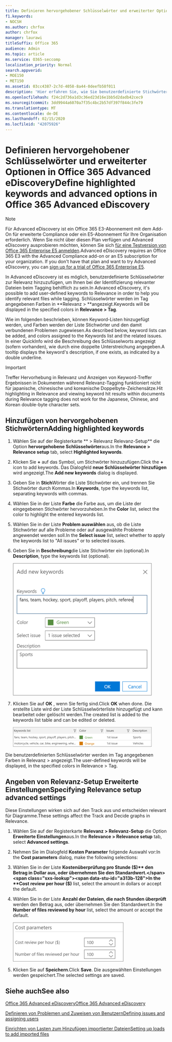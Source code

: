 ```yaml
---
title: Definieren hervorgehobener Schlüsselwörter und erweiterter Optionen in Office 365 Advanced eDiscovery
f1.keywords:
- NOCSH
ms.author: chrfox
author: chrfox
manager: laurawi
titleSuffix: Office 365
audience: Admin
ms.topic: article
ms.service: O365-seccomp
localization_priority: Normal
search.appverid:
- MOE150
- MET150
ms.assetid: 03cc4387-2c7d-4058-8a44-0deefb58f011
description: 'Hier erfahren Sie, wie Sie benutzerdefinierte Stichwörter zur Relevanz hinzufügen können, um relevante Dateien bei der Kennzeichnung in Office 365 Advanced eDiscovery zu identifizieren und Kosten Parameter anzugeben.  '
ms.openlocfilehash: f24c2d736a1d3c36ed23d16e1bb5d2dadb42cec9
ms.sourcegitcommit: 3dd9944a6070a7f35c4bc2b57df397f844c3fe79
ms.translationtype: MT
ms.contentlocale: de-DE
ms.lasthandoff: 02/15/2020
ms.locfileid: "42075926"
---
```

# <a name="define-highlighted-keywords-and-advanced-options-in-office-365-advanced-ediscovery"></a><span data-ttu-id="a313b-103">Definieren hervorgehobener Schlüsselwörter und erweiterter Optionen in Office 365 Advanced eDiscovery</span><span class="sxs-lookup"><span data-stu-id="a313b-103">Define highlighted keywords and advanced options in Office 365 Advanced eDiscovery</span></span>

> [!NOTE]
> <span data-ttu-id="a313b-p101">Für Advanced eDiscovery ist ein Office 365 E3-Abonnement mit dem Add-On für erweiterte Compliance oder ein E5-Abonnement für Ihre Organisation erforderlich. Wenn Sie nicht über diesen Plan verfügen und Advanced eDiscovery ausprobieren möchten, können Sie sich [für eine Testversion von Office 365 Enterprise E5 anmelden](https://go.microsoft.com/fwlink/p/?LinkID=698279).</span><span class="sxs-lookup"><span data-stu-id="a313b-p101">Advanced eDiscovery requires an Office 365 E3 with the Advanced Compliance add-on or an E5 subscription for your organization. If you don't have that plan and want to try Advanced eDiscovery, you can [sign up for a trial of Office 365 Enterprise E5](https://go.microsoft.com/fwlink/p/?LinkID=698279).</span></span> 
  
<span data-ttu-id="a313b-106">In Advanced eDiscovery ist es möglich, benutzerdefinierte Schlüsselwörter zur Relevanz hinzuzufügen, um Ihnen bei der Identifizierung relevanter Dateien beim Tagging behilflich zu sein.</span><span class="sxs-lookup"><span data-stu-id="a313b-106">In Advanced eDiscovery, it's possible to add user-defined keywords to Relevance in order to help you identify relevant files while tagging.</span></span> <span data-ttu-id="a313b-107">Schlüsselwörter werden im Tag angegebenen Farben in \*\*Relevanz \> \*\*angezeigt.</span><span class="sxs-lookup"><span data-stu-id="a313b-107">Keywords will be displayed in the specified colors in **Relevance \> Tag**.</span></span> 
  
<span data-ttu-id="a313b-108">Wie im folgenden beschrieben, können Keyword-Listen hinzugefügt werden, und Farben werden der Liste Stichwörter und den damit verbundenen Problemen zugewiesen.</span><span class="sxs-lookup"><span data-stu-id="a313b-108">As described below, keyword lists can be added, and colors assigned to the Keywords list and the related issues.</span></span> <span data-ttu-id="a313b-109">In einer QuickInfo wird die Beschreibung des Schlüsselworts angezeigt (sofern vorhanden), wie durch eine doppelte Unterstreichung angegeben.</span><span class="sxs-lookup"><span data-stu-id="a313b-109">A tooltip displays the keyword's description, if one exists, as indicated by a double underline.</span></span>
  
> [!IMPORTANT]
> <span data-ttu-id="a313b-110">Treffer Hervorhebung in Relevanz und Anzeigen von Keyword-Treffer Ergebnissen in Dokumenten während Relevanz-Tagging funktioniert nicht für japanische, chinesische und koreanische Doppelbyte-Zeichensätze.</span><span class="sxs-lookup"><span data-stu-id="a313b-110">Hit highlighting in Relevance and viewing keyword hit results within documents during Relevance tagging does not work for the Japanese, Chinese, and Korean double-byte character sets.</span></span> 
  
## <a name="adding-highlighted-keywords"></a><span data-ttu-id="a313b-111">Hinzufügen von hervorgehobenen Stichwörtern</span><span class="sxs-lookup"><span data-stu-id="a313b-111">Adding highlighted keywords</span></span>

1. <span data-ttu-id="a313b-112">Wählen Sie auf der Registerkarte \*\* \> Relevanz Relevanz-Setup\*\* die Option **hervorgehobene Schlüsselwörter**aus.</span><span class="sxs-lookup"><span data-stu-id="a313b-112">In the **Relevance \> Relevance setup** tab, select **Highlighted keywords**.</span></span>
    
2. <span data-ttu-id="a313b-113">Klicken Sie **+** auf das Symbol, um Stichwörter hinzuzufügen.</span><span class="sxs-lookup"><span data-stu-id="a313b-113">Click the **+** icon to add keywords.</span></span> <span data-ttu-id="a313b-114">Das Dialogfeld **neue Schlüsselwörter hinzufügen** wird angezeigt.</span><span class="sxs-lookup"><span data-stu-id="a313b-114">The **Add new keywords** dialog is displayed.</span></span> 
    
3. <span data-ttu-id="a313b-115">Geben Sie in **Stich**Wörter die Liste Stichwörter ein, und trennen Sie Stichwörter durch Kommas.</span><span class="sxs-lookup"><span data-stu-id="a313b-115">In **Keywords**, type the keywords list, separating keywords with commas.</span></span> 
    
4. <span data-ttu-id="a313b-116">Wählen Sie in der Liste **Farbe** die Farbe aus, um die Liste der eingegebenen Stichwörter hervorzuheben.</span><span class="sxs-lookup"><span data-stu-id="a313b-116">In the **Color** list, select the color to highlight the entered keywords list.</span></span> 
    
5. <span data-ttu-id="a313b-117">Wählen Sie in der Liste **Problem auswählen** aus, ob die Liste Stichwörter auf alle Probleme oder auf ausgewählte Probleme angewendet werden soll.</span><span class="sxs-lookup"><span data-stu-id="a313b-117">In the **Select issue** list, select whether to apply the keywords list to "All issues" or to selected issues.</span></span> 
    
6. <span data-ttu-id="a313b-118">Geben Sie in **Beschreibung**die Liste Stichwörter ein (optional).</span><span class="sxs-lookup"><span data-stu-id="a313b-118">In **Description**, type the keywords list (optional).</span></span>
    
    ![Neue Schlüsselwörter hinzufügen](../media/1683a71f-0875-48fc-b4ef-01f3b0e8e8e9.png)
  
7. <span data-ttu-id="a313b-120">Klicken Sie auf **OK** , wenn Sie fertig sind.</span><span class="sxs-lookup"><span data-stu-id="a313b-120">Click **OK** when done.</span></span> <span data-ttu-id="a313b-121">Die erstellte Liste wird der Liste Schlüsselwörterliste hinzugefügt und kann bearbeitet oder gelöscht werden.</span><span class="sxs-lookup"><span data-stu-id="a313b-121">The created list is added to the keywords list table and can be edited or deleted.</span></span> 
    
    ![Liste der Schlüsselwörter für Relevanz-Setup](../media/a05d5ec0-8bde-470d-97e2-456b169281d6.png)
  
<span data-ttu-id="a313b-123">Die benutzerdefinierten Schlüsselwörter werden im Tag angegebenen Farben in Relevanz \> angezeigt.</span><span class="sxs-lookup"><span data-stu-id="a313b-123">The user-defined keywords will be displayed, in the specified colors in Relevance \> Tag.</span></span> 
  
## <a name="specifying-relevance-setup-advanced-settings"></a><span data-ttu-id="a313b-124">Angeben von Relevanz-Setup Erweiterte Einstellungen</span><span class="sxs-lookup"><span data-stu-id="a313b-124">Specifying Relevance setup advanced settings</span></span>

<span data-ttu-id="a313b-125">Diese Einstellungen wirken sich auf den Track aus und entscheiden relevant für Diagramme.</span><span class="sxs-lookup"><span data-stu-id="a313b-125">These settings affect the Track and Decide graphs in Relevance.</span></span>
  
1. <span data-ttu-id="a313b-126">Wählen Sie auf der Registerkarte **Relevanz \> Relevanz-Setup** die Option **Erweiterte Einstellungen**aus.</span><span class="sxs-lookup"><span data-stu-id="a313b-126">In the **Relevance \> Relevance setup** tab, select **Advanced settings**.</span></span>
    
2. <span data-ttu-id="a313b-127">Nehmen Sie im Dialogfeld **Kosten Parameter** folgende Auswahl vor:</span><span class="sxs-lookup"><span data-stu-id="a313b-127">In the **Cost parameters** dialog, make the following selections:</span></span> 
    
1. <span data-ttu-id="a313b-128">Wählen Sie in der Liste **Kostenüberprüfung pro Stunde ($)** den Betrag in Dollar aus, oder übernehmen Sie den Standardwert.</span><span class="sxs-lookup"><span data-stu-id="a313b-128">In the **Cost review per hour ($)** list, select the amount in dollars or accept the default.</span></span> 
    
2. <span data-ttu-id="a313b-129">Wählen Sie in der Liste **Anzahl der Dateien, die nach Stunden überprüft** werden den Betrag aus, oder übernehmen Sie den Standardwert.</span><span class="sxs-lookup"><span data-stu-id="a313b-129">In the **Number of files reviewed by hour** list, select the amount or accept the default.</span></span> 
    
    ![Parameter für die Relevanz-Einrichtungskosten](../media/bab7b5b7-6297-4e7c-b0a6-ba5aa8b21787.png)
  
3. <span data-ttu-id="a313b-131">Klicken Sie auf **Speichern**.</span><span class="sxs-lookup"><span data-stu-id="a313b-131">Click **Save**.</span></span> <span data-ttu-id="a313b-132">Die ausgewählten Einstellungen werden gespeichert.</span><span class="sxs-lookup"><span data-stu-id="a313b-132">The selected settings are saved.</span></span>
    
## <a name="see-also"></a><span data-ttu-id="a313b-133">Siehe auch</span><span class="sxs-lookup"><span data-stu-id="a313b-133">See also</span></span>

[<span data-ttu-id="a313b-134">Office 365 Advanced eDiscovery</span><span class="sxs-lookup"><span data-stu-id="a313b-134">Office 365 Advanced eDiscovery</span></span>](office-365-advanced-ediscovery.md)
  
[<span data-ttu-id="a313b-135">Definieren von Problemen und Zuweisen von Benutzern</span><span class="sxs-lookup"><span data-stu-id="a313b-135">Defining issues and assigning users</span></span>](define-issues-and-assign-users.md)
  
[<span data-ttu-id="a313b-136">Einrichten von Lasten zum Hinzufügen importierter Dateien</span><span class="sxs-lookup"><span data-stu-id="a313b-136">Setting up loads to add imported files</span></span>](set-up-loads-to-add-imported-files.md)

